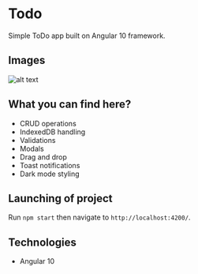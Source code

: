 
# Todo

Simple ToDo app built on Angular 10 framework.

## Images

![alt text](https://i.imgur.com/UeuN7cA.jpg)

## What you can find here?

- CRUD operations
- IndexedDB handling
- Validations
- Modals
- Drag and drop
- Toast notifications
- Dark mode styling

## Launching of project

Run `npm start` then navigate to `http://localhost:4200/`.

## Technologies

 - Angular 10
